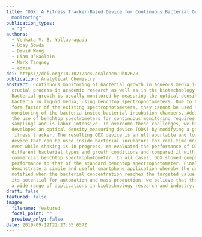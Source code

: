 ```yaml
---
title: "ODX: A Fitness Tracker-Based Device for Continuous Bacterial Growth
  Monitoring"
publication_types:
  - "2"
authors:
  - Venkata V. B. Yallapragada
  - Uday Gowda
  - David Wong
  - Liam O’Faolain
  - Mark Tangney
  - admin
doi: https://doi.org/10.1021/acs.analchem.9b02628
publication: Analytical Chemistry
abstract: Continuous monitoring of bacterial growth in aqueous media is a
  crucial process in academic research as well as in the biotechnology industry.
  Bacterial growth is usually monitored by measuring the optical density of
  bacteria in liquid media, using benchtop spectrophotometers. Due to the large
  form factor of the existing spectrophotometers, they cannot be used for live
  monitoring of the bacteria inside bacterial incubation chambers. Additionally,
  the use of benchtop spectrometers for continuous monitoring requires multiple
  samplings and is labor intensive. To overcome these challenges, we have
  developed an optical density measuring device (ODX) by modifying a generic
  fitness tracker. The resulting ODX device is an ultraportable and low-cost
  device that can be used inside bacterial incubators for real-time monitoring
  even while shaking is in progress. We evaluated the performance of ODX with
  different bacterial types and growth conditions and compared it with a
  commercial benchtop spectrophotometer. In all cases, ODX showed comparable
  performance to that of the standard benchtop spectrophotometer. Finally, we
  demonstrate a simple and useful smartphone application whereby the user is
  notified when the bacterial concentration reaches the targeted value. Due to
  its potential for automation and mass production, we believe that the ODX has
  a wide range of applications in biotechnology research and industry.
draft: false
featured: false
image:
  filename: featured
  focal_point: ""
  preview_only: false
date: 2019-09-12T22:27:55.657Z
---
```

